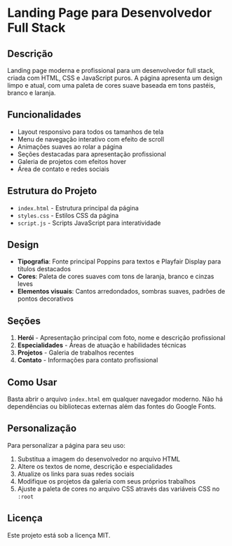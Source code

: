# Landing Page para Desenvolvedor Full Stack

## Descrição

Landing page moderna e profissional para um desenvolvedor full stack, criada com HTML, CSS e JavaScript puros. A página apresenta um design limpo e atual, com uma paleta de cores suave baseada em tons pastéis, branco e laranja.

## Funcionalidades

- Layout responsivo para todos os tamanhos de tela
- Menu de navegação interativo com efeito de scroll
- Animações suaves ao rolar a página
- Seções destacadas para apresentação profissional
- Galeria de projetos com efeitos hover
- Área de contato e redes sociais

## Estrutura do Projeto

- `index.html` - Estrutura principal da página
- `styles.css` - Estilos CSS da página
- `script.js` - Scripts JavaScript para interatividade

## Design

- **Tipografia**: Fonte principal Poppins para textos e Playfair Display para títulos destacados
- **Cores**: Paleta de cores suaves com tons de laranja, branco e cinzas leves
- **Elementos visuais**: Cantos arredondados, sombras suaves, padrões de pontos decorativos

## Seções

1. **Herói** - Apresentação principal com foto, nome e descrição profissional
2. **Especialidades** - Áreas de atuação e habilidades técnicas
3. **Projetos** - Galeria de trabalhos recentes
4. **Contato** - Informações para contato profissional

## Como Usar

Basta abrir o arquivo `index.html` em qualquer navegador moderno. Não há dependências ou bibliotecas externas além das fontes do Google Fonts.

## Personalização

Para personalizar a página para seu uso:

1. Substitua a imagem do desenvolvedor no arquivo HTML
2. Altere os textos de nome, descrição e especialidades
3. Atualize os links para suas redes sociais
4. Modifique os projetos da galeria com seus próprios trabalhos
5. Ajuste a paleta de cores no arquivo CSS através das variáveis CSS no `:root`

## Licença

Este projeto está sob a licença MIT. 
